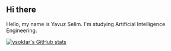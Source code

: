 ## Hi there
Hello, my name is Yavuz Selim. I'm studying Artificial Intelligence Engineering.

[![ysoktar's GitHub stats](https://github-readme-stats.vercel.app/api?username=ysoktar&show_icons=true)](https://github.com/anuraghazra/github-readme-stats)
